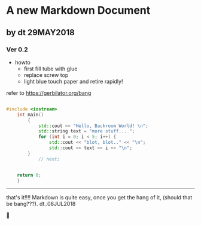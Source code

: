 # A new Markdown Document

## by dt 29MAY2018

### Ver 0.2

* howto
	- first fill tube with glue
	- replace screw top
	- light blue touch paper and retire rapidly!

refer to https://gerbilator.org/bang


```c++

#include <iostream>
	int main()
		{
			std::cout << "Hello, Backroom World! \n";
			std::string text = "more stuff... ";
			for (int i = 0; i < 5; i++) {
				std::cout << "blot, blot.." << "\n";
				std::cout << text << i << "\n";
		}
			// next;


	return 0;
	}

```

***

that's it!!!!
Markdown is quite easy, once you get the hang of it, (should that be bang???).
dt..08JUL2018 

:camel:

